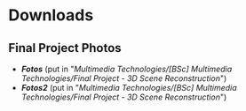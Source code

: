 # Downloads
## Final Project Photos
* ***Fotos*** (put in "*Multimedia Technologies/[BSc] Multimedia Technologies/Final Project - 3D Scene Reconstruction*")
* ***Fotos2*** (put in "*Multimedia Technologies/[BSc] Multimedia Technologies/Final Project - 3D Scene Reconstruction*")